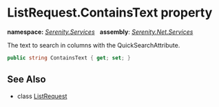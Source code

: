 # ListRequest.ContainsText property
**namespace:** *[Serenity.Services](../../README.md#serenity.services-namespace)*   **assembly**: *[Serenity.Net.Services](../../README.md)*

The text to search in columns with the QuickSearchAttribute.

```csharp
public string ContainsText { get; set; }
```

## See Also

* class [ListRequest](../ListRequest.md)
